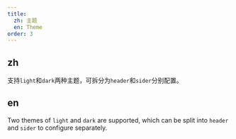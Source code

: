 ```yaml
---
title:
  zh: 主题
  en: Theme
order: 3
---
```


## zh

支持`light`和`dark`两种主题，可拆分为`header`和`sider`分别配置。

## en

Two themes of `light` and `dark` are supported, which can be split into `header` and `sider` to configure separately.
